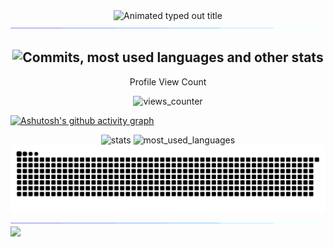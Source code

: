 <div align="center">
    <img alt="Animated typed out title" src="https://readme-typing-svg.demolab.com?font=Operator+Mono&size=37&duration=2800&pause=2000&color=FAFAFA&center=true&vCenter=true&width=500&height=50&lines=Hi">
</div>

<img src="https://raw.githubusercontent.com/YoruAlptraum/YoruAlptraum/main/resources/line-separator.gif"/>

<!-- I should probably put a introduction here, something like... -->
<!-- Hello! I'm Thiago Ozawa, I'm not completely sure if I can say I am something  -->

<h2 align="center">
    <img alt="Commits, most used languages and other stats" src="https://readme-typing-svg.demolab.com?font=Noto+Sans&size=25&duration=4900&pause=2500&color=ededed&vCenter=true&width=560&height=50&lines=Commits%2C+most+used+languages+and+other+stats" />
</h2>

<div align="center">
    <p align="center">Profile View Count</p>
    <img alt="views_counter" src="https://profile-counter.glitch.me/YoruAlptraum/count.svg">
</div>

[![Ashutosh's github activity graph](https://github-readme-activity-graph.vercel.app/graph?username=YoruAlptraum&custom_title=GitHub%20Activity%20Graph&theme=tokyo-night&area=true&hide_border=true)](https://github.com/YoruAlptraum/github-readme-activity-graph)

<div align="center">
  <img alt="stats" height="192em" src="https://github-readme-stats.vercel.app/api?username=YoruAlptraum&theme=tokyonight&show_icons=true&count_private=true&include_all_commits=true&hide_border=true" />
  <img alt="most_used_languages" height="192em" src="https://github-readme-stats.vercel.app/api/top-langs/?username=YoruAlptraum&layout=compact&hide=Yacc&theme=tokyonight&hide_border=true" />  
</div>

<picture>
  <source media="(prefers-color-scheme: dark)" srcset="https://raw.githubusercontent.com/YoruAlptraum/YoruAlptraum/output/github-contribution-grid-snake-dark.svg">
  <source media="(prefers-color-scheme: light)" srcset="https://raw.githubusercontent.com/YoruAlptraum/YoruAlptraum/output/github-contribution-grid-snake.svg">
  <img alt="github contribution grid snake animation" src="https://raw.githubusercontent.com/YoruAlptraum/YoruAlptraum/output/github-contribution-grid-snake.svg">
</picture>

<img src="https://raw.githubusercontent.com/YoruAlptraum/YoruAlptraum/main/resources/line-separator.gif"/>

<a align="center" width="50vw" href="https://ozawathiago.vercel.app" target="_blank">    
  <img src="https://raw.githubusercontent.com/YoruAlptraum/YoruAlptraum/main/resources/my_website-ezgif.com-optimize.gif">
</a>
